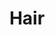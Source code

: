 ---
layout: item
title: Hair
item-id: 10814
datatable: true
id: 10814
name: "Hair"
members: true
lowalch: 0
highalch: 1
examine: "I can spin this into rope."
monsters:
  - id: 5816
    name: "Yak"
    members: true
    combat_level: 22
    wiki_url: "https://oldschool.runescape.wiki/w/Yak"
    drops:
      - quantity: "1"
        rarity: 1
        drop_requirements: null
---